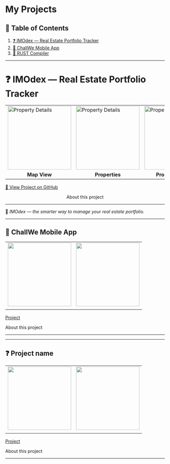 # My Projects  


## 📌 Table of Contents  

1. [❓ IMOdex — Real Estate Portfolio Tracker]()  
2. [🎯 ChallWe Mobile App]()
3. [👾 RUST Compiler]()

---

# ❓ IMOdex — Real Estate Portfolio Tracker

<table align="center">
  <tr>
    <td><img src="https://github.com/user-attachments/assets/1c6fba65-329e-4361-aa37-239c729cf1ec" alt="Property Details" width="200"></td>
    <td><img src="https://github.com/user-attachments/assets/b4564288-2353-4e35-bdd6-5b4e3669d67f" alt="Property Details" width="200"> </td>
    <td><img src="https://github.com/user-attachments/assets/db95daba-07b3-477d-9866-cbfc3bfe58ae" alt="Property Details" width="200"> </td>
  </tr>
  <tr>
    <td align="center"><strong>Map View</strong></td>
    <td align="center"><strong>Properties</strong></td>
    <td align="center"><strong>Property Details</strong></td>
  </tr>
</table>

<a align="center" target="_blank" href="https://github.com/Teroooo/IMOdex">🔗 View Project on GitHub</a>

<details>
  <summary style="display: flex; justify-content:center; cursor: pointer;">About this project</summary>
  <hr>

**IMOdex** is a mobile app that helps users manage and track their real estate portfolio in a simple, intuitive way. Designed for anyone owning or managing multiple properties, IMOdex provides both a **map** and **list view** to easily visualize and organize assets.

## ⚡ Features

* 📍 Interactive map with color-coded pins: red (rented), blue (new), orange (needs renovation)
* 🏠 Property profiles with details like rent, condition, tenant, and contract dates
* ✏️ Editable entries — update, add, or remove properties anytime
* 💾 Local data storage using AsyncStorage — full privacy, no cloud dependency
* 🌐 Clean and responsive design with light UI elements

## 🛠 Tech Stack

**Framework:** React Native (Expo)
**Map Integration:** Google Maps API
**Data Storage:** AsyncStorage
**Platform:** iOS & Android

**Last edited in 2025-10-25**

</details>

---

💬 *IMOdex — the smarter way to manage your real estate portfolio.*

---

## 🎯 ChallWe Mobile App

<table align="center">
  <tr>
    <td><img src="" alt="" width="200"></td>
    <td><img src="" alt="" width="200"></td>
  </tr>
  <tr>
    <td align="center"><strong></strong></td>
    <td align="center"><strong></strong></td>
  </tr>
</table>

<a align="center" target="_blank" href="">Project</a>

<details>
  <summary style="display: flex; justify-items:center;">About this project</summary>
  <hr>
  

  ## ⚡ Features  
  - 🔹 [Feature]
  
  ## 🛠 Tech Stack  
  **Frontend:** ...  
  **Backend:** ...

**Last edited in ...-...**
</details>

---



---

## ❓ Project name

<table align="center">
  <tr>
    <td><img src="" alt="" width="200"></td>
    <td><img src="" alt="" width="200"></td>
  </tr>
  <tr>
    <td align="center"><strong></strong></td>
    <td align="center"><strong></strong></td>
  </tr>
</table>

<a align="center" target="_blank" href="">Project</a>

<details>
  <summary style="display: flex; justify-items:center;">About this project</summary>
  <hr>
  

  ## ⚡ Features  
  - 🔹 [Feature]
  
  ## 🛠 Tech Stack  
  **Frontend:** ...  
  **Backend:** ...

**Last edited in ...-...**
</details>

---
